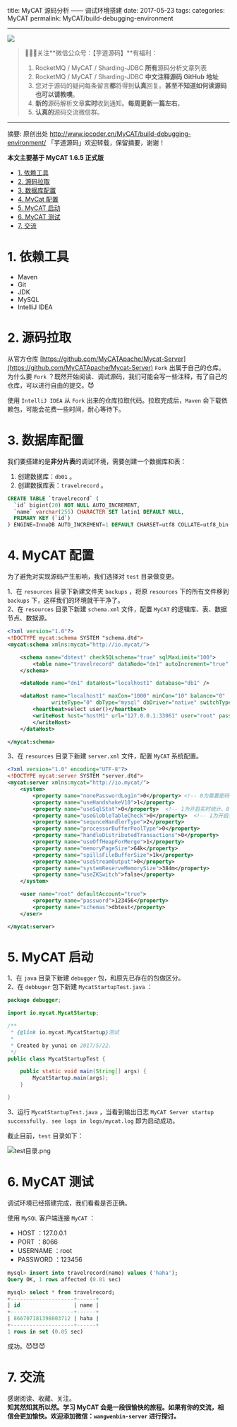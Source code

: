title: MyCAT 源码分析 —— 调试环境搭建
date: 2017-05-23
tags:
categories: MyCAT
permalink: MyCAT/build-debugging-environment

---

![](http://www.iocoder.cn/images/common/wechat_mp_2017_07_31.jpg)

> 🙂🙂🙂关注**微信公众号：【芋道源码】**有福利：  
> 1. RocketMQ / MyCAT / Sharding-JDBC **所有**源码分析文章列表  
> 2. RocketMQ / MyCAT / Sharding-JDBC **中文注释源码 GitHub 地址**  
> 3. 您对于源码的疑问每条留言**都**将得到**认真**回复。**甚至不知道如何读源码也可以请教噢**。  
> 4. **新的**源码解析文章**实时**收到通知。**每周更新一篇左右**。
> 5. **认真的**源码交流微信群。

-------

摘要: 原创出处 http://www.iocoder.cn/MyCAT/build-debugging-environment/ 「芋道源码」欢迎转载，保留摘要，谢谢！

**本文主要基于 MyCAT 1.6.5 正式版**  

- [1. 依赖工具](#)
- [2. 源码拉取](#)
- [3. 数据库配置](#)
- [4. MyCat 配置](#)
- [5. MyCAT 启动](#)
- [6. MyCAT 测试](#)
- [7. 交流](#)

# 1. 依赖工具

* Maven
* Git
* JDK
* MySQL
* IntelliJ IDEA

# 2. 源码拉取

从官方仓库 [https://github.com/MyCATApache/Mycat-Server](https://github.com/MyCATApache/Mycat-Server) `Fork` 出属于自己的仓库。为什么要 `Fork` ？既然开始阅读、调试源码，我们可能会写一些注释，有了自己的仓库，可以进行自由的提交。😈

使用 `IntelliJ IDEA` 从 `Fork` 出来的仓库拉取代码。拉取完成后，`Maven` 会下载依赖包，可能会花费一些时间，耐心等待下。

# 3. 数据库配置

我们要搭建的是**非分片表**的调试环境，需要创建一个数据库和表：

1. 创建数据库：`db01` 。
2. 创建数据库表：`travelrecord` 。

```SQL
CREATE TABLE `travelrecord` (
  `id` bigint(20) NOT NULL AUTO_INCREMENT,
  `name` varchar(255) CHARACTER SET latin1 DEFAULT NULL,
  PRIMARY KEY (`id`)
) ENGINE=InnoDB AUTO_INCREMENT=1 DEFAULT CHARSET=utf8 COLLATE=utf8_bin
```

# 4. MyCAT 配置

为了避免对实现源码产生影响，我们选择对 `test` 目录做变更。

1、在 `resources` 目录下新建文件夹 `backups` ，将原 `resources` 下的所有文件移到 `backups` 下，这样我们的环境就干干净了。  
2、在 `resources` 目录下新建 `schema.xml` 文件，配置 `MyCAT` 的逻辑库、表、数据节点、数据源。

```xml
<?xml version="1.0"?>
<!DOCTYPE mycat:schema SYSTEM "schema.dtd">
<mycat:schema xmlns:mycat="http://io.mycat/">

    <schema name="dbtest" checkSQLschema="true" sqlMaxLimit="100">
        <table name="travelrecord" dataNode="dn1" autoIncrement="true" primaryKey="id" />
    </schema>

	<dataNode name="dn1" dataHost="localhost1" database="db1" />

	<dataHost name="localhost1" maxCon="1000" minCon="10" balance="0"
			  writeType="0" dbType="mysql" dbDriver="native" switchType="1" slaveThreshold="100">
		<heartbeat>select user()</heartbeat>
		<writeHost host="hostM1" url="127.0.0.1:33061" user="root" password="123456"> <!-- ‼️‼️‼️ url、user、password 设置成你的数据库 -->
		</writeHost>
	</dataHost>

</mycat:schema>
```

3、在 `resources` 目录下新建 `server.xml` 文件，配置 `MyCAT` 系统配置。

```xml
<?xml version="1.0" encoding="UTF-8"?>
<!DOCTYPE mycat:server SYSTEM "server.dtd">
<mycat:server xmlns:mycat="http://io.mycat/">
	<system>
        <property name="nonePasswordLogin">0</property> <!-- 0为需要密码登陆、1为不需要密码登陆 ,默认为0，设置为1则需要指定默认账户-->
        <property name="useHandshakeV10">1</property>
        <property name="useSqlStat">0</property>  <!-- 1为开启实时统计、0为关闭 -->
        <property name="useGlobleTableCheck">0</property>  <!-- 1为开启全加班一致性检测、0为关闭 -->
		<property name="sequnceHandlerType">2</property>
		<property name="processorBufferPoolType">0</property>
		<property name="handleDistributedTransactions">0</property>
		<property name="useOffHeapForMerge">1</property>
        <property name="memoryPageSize">64k</property>
		<property name="spillsFileBufferSize">1k</property>
		<property name="useStreamOutput">0</property>
		<property name="systemReserveMemorySize">384m</property>
		<property name="useZKSwitch">false</property>
	</system>

	<user name="root" defaultAccount="true">
		<property name="password">123456</property>
		<property name="schemas">dbtest</property>
	</user>

</mycat:server>
```

# 5. MyCAT 启动

1、在 `java` 目录下新建 `debugger` 包，和原先已存在的包做区分。  
2、在 `debbuger` 包下新建 `MycatStartupTest.java` ：

```Java
package debugger;

import io.mycat.MycatStartup;

/**
 * {@link io.mycat.MycatStartup}测试
 *
 * Created by yunai on 2017/5/22.
 */
public class MycatStartupTest {

    public static void main(String[] args) {
        MycatStartup.main(args);
    }

}
```

3、运行 `MycatStartupTest.java` ，当看到输出日志 `MyCAT Server startup successfully. see logs in logs/mycat.log` 即为启动成功。

截止目前，`test` 目录如下：

![test目录.png](http://www.iocoder.cn/images/MyCAT/2017_05_23/01.png)

# 6. MyCAT 测试

调试环境已经搭建完成，我们看看是否正确。

使用 `MySQL` 客户端连接 `MyCAT` ：

* HOST ：127.0.0.1
* PORT ：8066
* USERNAME ：root
* PASSWORD ：123456

```SQL
mysql> insert into travelrecord(name) values ('haha');
Query OK, 1 rows affected (0.01 sec)

mysql> select * from travelrecord;
+--------------------+------+
| id                 | name |
+--------------------+------+
| 866707181398003712 | haha |
+--------------------+------+
1 rows in set (0.05 sec)
```

成功。😈😈😈

# 7. 交流

感谢阅读、收藏、关注。  
**知其然知其所以然。学习 MyCAT 会是一段很愉快的旅程。如果有你的交流，相信会更加愉快。欢迎添加微信：`wangwenbin-server` 进行探讨。**


